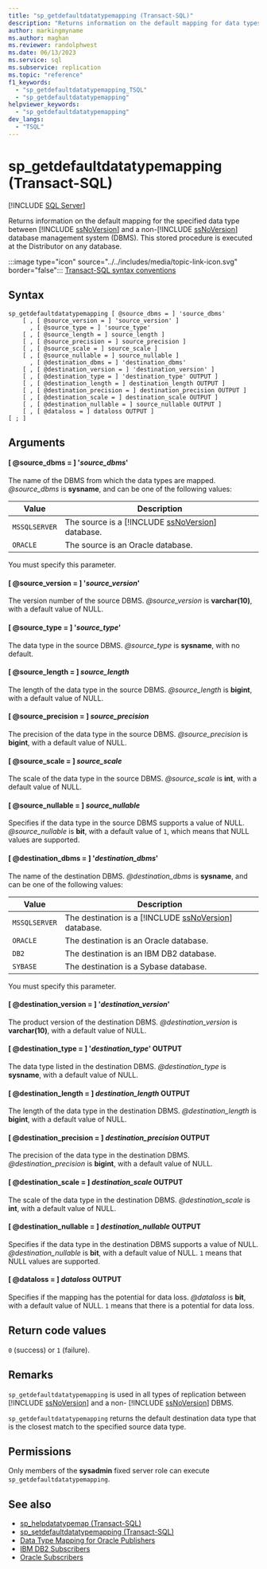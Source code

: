 ```yaml
---
title: "sp_getdefaultdatatypemapping (Transact-SQL)"
description: "Returns information on the default mapping for data types between SQL Server and a non-SQL Server DBMS."
author: markingmyname
ms.author: maghan
ms.reviewer: randolphwest
ms.date: 06/13/2023
ms.service: sql
ms.subservice: replication
ms.topic: "reference"
f1_keywords:
  - "sp_getdefaultdatatypemapping_TSQL"
  - "sp_getdefaultdatatypemapping"
helpviewer_keywords:
  - "sp_getdefaultdatatypemapping"
dev_langs:
  - "TSQL"
---
```

# sp_getdefaultdatatypemapping (Transact-SQL)

[!INCLUDE [SQL Server](../../includes/applies-to-version/sqlserver.md)]

Returns information on the default mapping for the specified data type between [!INCLUDE [ssNoVersion](../../includes/ssnoversion-md.md)] and a non-[!INCLUDE [ssNoVersion](../../includes/ssnoversion-md.md)] database management system (DBMS). This stored procedure is executed at the Distributor on any database.

:::image type="icon" source="../../includes/media/topic-link-icon.svg" border="false"::: [Transact-SQL syntax conventions](../../t-sql/language-elements/transact-sql-syntax-conventions-transact-sql.md)

## Syntax

```syntaxsql
sp_getdefaultdatatypemapping [ @source_dbms = ] 'source_dbms'
    [ , [ @source_version = ] 'source_version' ]
      , [ @source_type = ] 'source_type'
    [ , [ @source_length = ] source_length ]
    [ , [ @source_precision = ] source_precision ]
    [ , [ @source_scale = ] source_scale ]
    [ , [ @source_nullable = ] source_nullable ]
      , [ @destination_dbms = ] 'destination_dbms'
    [ , [ @destination_version = ] 'destination_version' ]
    [ , [ @destination_type = ] 'destination_type' OUTPUT ]
    [ , [ @destination_length = ] destination_length OUTPUT ]
    [ , [ @destination_precision = ] destination_precision OUTPUT ]
    [ , [ @destination_scale = ] destination_scale OUTPUT ]
    [ , [ @destination_nullable = ] source_nullable OUTPUT ]
    [ , [ @dataloss = ] dataloss OUTPUT ]
[ ; ]
```

## Arguments

#### [ @source_dbms = ] '*source_dbms*'

The name of the DBMS from which the data types are mapped. *@source_dbms* is **sysname**, and can be one of the following values:

| Value | Description |
| --- | --- |
| `MSSQLSERVER` | The source is a [!INCLUDE [ssNoVersion](../../includes/ssnoversion-md.md)] database. |
| `ORACLE` | The source is an Oracle database. |

You must specify this parameter.

#### [ @source_version = ] '*source_version*'

The version number of the source DBMS. *@source_version* is **varchar(10)**, with a default value of NULL.

#### [ @source_type = ] '*source_type*'

The data type in the source DBMS. *@source_type* is **sysname**, with no default.

#### [ @source_length = ] *source_length*

The length of the data type in the source DBMS. *@source_length* is **bigint**, with a default value of NULL.

#### [ @source_precision = ] *source_precision*

The precision of the data type in the source DBMS. *@source_precision* is **bigint**, with a default value of NULL.

#### [ @source_scale = ] *source_scale*

The scale of the data type in the source DBMS. *@source_scale* is **int**, with a default value of NULL.

#### [ @source_nullable = ] *source_nullable*

Specifies if the data type in the source DBMS supports a value of NULL. *@source_nullable* is **bit**, with a default value of `1`, which means that NULL values are supported.

#### [ @destination_dbms = ] '*destination_dbms*'

The name of the destination DBMS. *@destination_dbms* is **sysname**, and can be one of the following values:

| Value | Description |
| --- | --- |
| `MSSQLSERVER` | The destination is a [!INCLUDE [ssNoVersion](../../includes/ssnoversion-md.md)] database. |
| `ORACLE` | The destination is an Oracle database. |
| `DB2` | The destination is an IBM DB2 database. |
| `SYBASE` | The destination is a Sybase database. |

You must specify this parameter.

#### [ @destination_version = ] '*destination_version*'

The product version of the destination DBMS. *@destination_version* is **varchar(10)**, with a default value of NULL.

#### [ @destination_type = ] '*destination_type*' OUTPUT

The data type listed in the destination DBMS. *@destination_type* is **sysname**, with a default value of NULL.

#### [ @destination_length = ] *destination_length* OUTPUT

The length of the data type in the destination DBMS. *@destination_length* is **bigint**, with a default value of NULL.

#### [ @destination_precision = ] *destination_precision* OUTPUT

The precision of the data type in the destination DBMS. *@destination_precision* is **bigint**, with a default value of NULL.

#### [ @destination_scale = ] *destination_scale* OUTPUT

The scale of the data type in the destination DBMS. *@destination_scale* is **int**, with a default value of NULL.

#### [ @destination_nullable = ] *destination_nullable* OUTPUT

Specifies if the data type in the destination DBMS supports a value of NULL. *@destination_nullable* is **bit**, with a default value of NULL. `1` means that NULL values are supported.

#### [ @dataloss = ] *dataloss* OUTPUT

Specifies if the mapping has the potential for data loss. *@dataloss* is **bit**, with a default value of NULL. `1` means that there is a potential for data loss.

## Return code values

`0` (success) or `1` (failure).

## Remarks

`sp_getdefaultdatatypemapping` is used in all types of replication between [!INCLUDE [ssNoVersion](../../includes/ssnoversion-md.md)] and a non- [!INCLUDE [ssNoVersion](../../includes/ssnoversion-md.md)] DBMS.

`sp_getdefaultdatatypemapping` returns the default destination data type that is the closest match to the specified source data type.

## Permissions

Only members of the **sysadmin** fixed server role can execute `sp_getdefaultdatatypemapping`.

## See also

- [sp_helpdatatypemap (Transact-SQL)](sp-helpdatatypemap-transact-sql.md)
- [sp_setdefaultdatatypemapping (Transact-SQL)](sp-setdefaultdatatypemapping-transact-sql.md)
- [Data Type Mapping for Oracle Publishers](../replication/non-sql/data-type-mapping-for-oracle-publishers.md)
- [IBM DB2 Subscribers](../replication/non-sql/ibm-db2-subscribers.md)
- [Oracle Subscribers](../replication/non-sql/oracle-subscribers.md)
